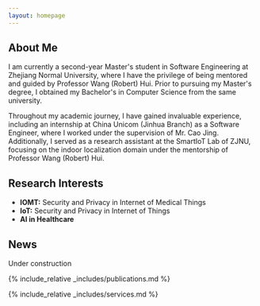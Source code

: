 ```yaml
---
layout: homepage
---
```


## About Me

I am currently a second-year Master's student in Software Engineering at Zhejiang Normal University,
 where I have the privilege of being mentored and guided by Professor Wang (Robert) Hui. 
 Prior to pursuing my Master's degree, I obtained my Bachelor's in Computer Science 
 from the same university.

Throughout my academic journey, I have gained invaluable experience, including an 
internship at China Unicom (Jinhua Branch) as a Software Engineer, where 
I worked under the supervision of Mr. Cao Jing. Additionally, I 
served as a research assistant at the SmartIoT Lab of ZJNU, focusing on
 the indoor localization domain under the mentorship of Professor Wang (Robert) Hui.


## Research Interests

- **IOMT:** Security and Privacy in Internet of Medical Things
- **IoT:** Security and Privacy in Internet of Things
- **AI in Healthcare**

## News

Under construction
<!-- - **[Feb. 2020]** Our paper about incremental learning is accepted to CVPR 2020.
- **[Feb. 2020]** We will host the ACM Multimedia Asia 2020 conference in Singapore!
- **[Sept. 2019]** Our paper about few-shot learning is accepted to NeurIPS 2019.
- **[Mar. 2019]** Our paper about few-shot learning is accepted to CVPR 2019. -->

{% include_relative _includes/publications.md %}

{% include_relative _includes/services.md %}
